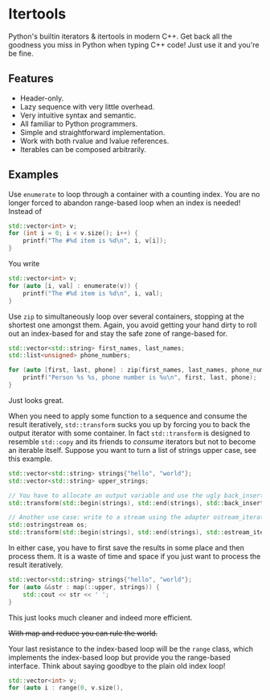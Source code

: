 # Itertools
Python's builtin iterators & itertools in modern C++.
Get back all the goodness you miss in Python when typing C++ code!
Just use it and you're be fine.

## Features
- Header-only.
- Lazy sequence with very little overhead.
- Very intuitive syntax and semantic.
- All familiar to Python programmers.
- Simple and straightforward implementation.
- Work with both rvalue and lvalue references.
- Iterables can be composed arbitrarily.

## Examples

Use `enumerate` to loop through a container with a counting index.
You are no longer forced to abandon range-based loop when an index is needed!
Instead of
```cpp
std::vector<int> v;
for (int i = 0; i < v.size(); i++) {
    printf("The #%d item is %d\n", i, v[i]);
}
```
You write
```cpp
std::vector<int> v;
for (auto [i, val] : enumerate(v)) {
    printf("The #%d item is %d\n", i, val);
}
```

Use `zip` to simultaneously loop over several containers, stopping at the shortest one amongst them.
Again, you avoid getting your hand dirty to roll out an index-based for and stay the safe zone of range-based for.
```cpp
std::vector<std::string> first_names, last_names;
std::list<unsigned> phone_numbers;

for (auto [first, last, phone] : zip(first_names, last_names, phone_numbers)) {
    printf("Person %s %s, phone number is %u\n", first, last, phone);
}
```
Just looks great.

When you need to apply some function to a sequence and consume the result iteratively,
`std::transform` sucks you up by forcing you to back the output iterator with some container.
In fact `std::transform` is designed to resemble `std::copy` and its friends to *consume* iterators
but not to become an iterable itself. Suppose you want to turn a list of strings upper case, see this example.
```cpp
std::vector<std::string> strings{"hello", "world"};
std::vector<std::string> upper_strings;

// You have to allocate an output variable and use the ugly back_inserter.
std::transform(std::begin(strings), std::end(strings), std::back_inserter(upper_strings), ::toupper);

// Another use case: write to a stream using the adapter ostream_iterator.
std::ostringstream os;
std::transform(std::begin(strings), std::end(strings), std::ostream_iterator<std::string>(os, ", "), ::toupper);
```
In either case, you have to first save the results in some place and then process them.
It is a waste of time and space if you just want to process the result iteratively.
```cpp
std::vector<std::string> strings{"hello", "world"};
for (auto &&str : map(::upper, strings)) {
    std::cout << str << ' ';
}
```
This just looks much cleaner and indeed more efficient.

~~With map and reduce you can rule the world.~~

Your last resistance to the index-based loop will be the `range` class, which implements the index-based loop but
provide you the range-based interface. Think about saying goodbye to the plain old index loop!
```cpp
std::vector<int> v;
for (auto i : range(0, v.size(), 
```